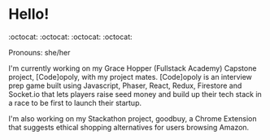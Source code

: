 # Hello!

:octocat: :octocat: :octocat: :octocat:

Pronouns: she/her

I'm currently working on my Grace Hopper (Fullstack Academy) Capstone project, \[Code]opoly, with my project mates. \[Code]opoly is an interview prep game built using Javascript, Phaser, React, Redux, Firestore and Socket.io that lets players raise seed money and build up their tech stack in a race to be first to launch their startup.

I'm also working on my Stackathon project, goodbuy, a Chrome Extension that suggests ethical shopping alternatives for users browsing Amazon.
